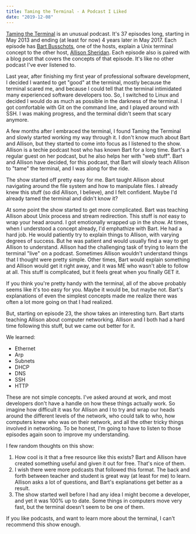 ```yaml
---
title: Taming the Terminal - A Podcast I Liked
date: "2019-12-08"
---
```


[Taming the Terminal](https://www.bartbusschots.ie/s/blog/taming-the-terminal/) is an unusual podcast. It's 37 episodes long, starting in May 2013 and ending (at least for now) 4 years later in May 2017. Each episode has [Bart Busschots](https://www.bartbusschots.ie/s/), one of the hosts, explain a Unix terminal concept to the other host, [Allison Sheridan](https://www.podfeet.com/blog/about/). Each episode also is paired with a blog post that covers the concepts of that episode. It's like no other podcast I've ever listened to.

Last year, after finishing my first year of professional software development, I decided I wanted to get "good" at the terminal, mostly because the terminal scared me, and because I could tell that the terminal intimidated many experienced software developers too. So, I switched to Linux and decided I would do as much as possible in the darkness of the terminal. I got comfortable with Git on the command line, and I played around with SSH. I was making progress, and the terminal didn't seem that scary anymore.

A few months after I embraced the terminal, I found Taming the Terminal and slowly started working my way through it. I don't know much about Bart and Allison, but they started to come into focus as I listened to the show. Allison is a techie podcast host who has known Bart for a long time. Bart's a regular guest on her podcast, but he also helps her with "web stuff". Bart and Allison have decided, for this podcast, that Bart will slowly teach Allison to "tame" the terminal, and I was along for the ride.

The show started off pretty easy for me. Bart taught Allison about navigating around the file system and how to manipulate files. I already knew this stuff (so did Allison, I believe), and I felt confident. Maybe I'd already tamed the terminal and didn't know it?

At some point the show started to get more complicated. Bart was teaching Allison about Unix process and stream redirection. This stuff is _not_ easy to wrap your head around. I got emotionally wrapped up in the show. At times, when I understood a concept already, I'd emphathize with Bart. He had a hard job. He would patiently try to explain things to Allison, with varying degrees of success. But he was patient and would usually find a way to get Allison to understand. Allison had the challenging task of trying to learn the terminal "live" on a podcast. Sometimes Allison wouldn't understand things that I thought were pretty simple. Other times, Bart would explain something and Allison would get it right away, and it was ME who wasn't able to follow at all. This stuff is complicated, but it feels great when you finally GET it.

If you think you're pretty handy with the terminal, all of the above probably seems like it's too easy for you. Maybe it would be, but maybe not. Bart's explanations of even the simplest concepts made me realize there was often a lot more going on that I had realized.

But, starting on episode 23, the show takes an interesting turn. Bart starts teaching Allison about computer networking. Allison and I both had a hard time following this stuff, but we came out better for it.

We learned:

- Ethernet
- Arp
- Subnets
- DHCP
- DNS
- SSH
- HTTP

These are not simple concepts. I've asked around at work, and most developers don't have a handle on how these things actually work. So imagine how difficult it was for Allison and I to try and wrap our heads around the different levels of the network, who could talk to who, how computers knew who was on their network, and all the other tricky things involved in networking. To be honest, I'm going to have to listen to those episodes again soon to improve my understanding.

I few random thoughts on this show:

1. How cool is it that a free resource like this exists? Bart and Allison have created something useful and given it out for free. That's nice of them.
2. I wish there were more podcasts that followed this format. The back and forth between teacher and student is great way (at least for me) to learn. Allison asks a lot of questions, and Bart's explanations get better as a result.
3. The show started well before I had any idea I might become a developer, and yet it was 100% up to date. Some things in computers move very fast, but the terminal doesn't seem to be one of them.

If you like podcasts, and want to learn more about the terminal, I can't recommend this show enough.
